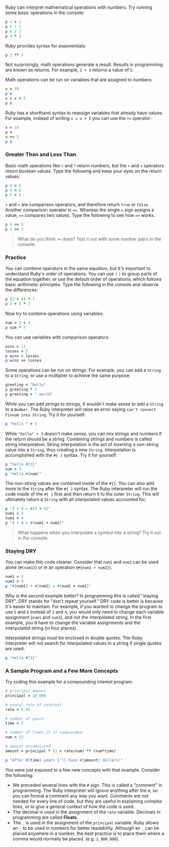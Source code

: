 Ruby can interpret mathematical operations with numbers. Try running some basic operations in the console:

```ruby
p 1 + 2
p 5 - 1
p 6 / 2
p 4 * 3
```

Ruby provides syntax for exponentials:

```ruby
p 2 ** 3
```

Not surprisingly, math operations generate a result. Results in programming are known as returns. For example, `2 + 3` returns a value of `5`.

Math operations can be run on variables that are assigned to numbers:

```ruby
x = 10
p x
x = x + 5
p x
```

Ruby has a shorthand syntax to reassign variables that already have values. For example, instead of writing `x = x + 5` you can use the `+=` operator:

```ruby
x = 10
p x
x += 5
p x
```

### Greater Than and Less Than

Basic math operations like `+` and `*` return numbers, but the `>` and `<` operators return boolean values. Type the following and keep your eyes on the return values:

```ruby
p 4 > 5
p 3 < 6
p 5 > 5
```

`>` and `<` are comparison operators, and therefore return `true` or `false`. Another comparison operator is `==`. Whereas the single `=` sign assigns a value, `==` compares two values. Type the following to see how `==` works.

```ruby
p 4 == 5
p 3 == 3
```

> What do you think `>=` does? Test it out with some number pairs in the console.

### Practice

You can combine operators in the same equation, but it's important to understand Ruby's order of operations. You can use `(` `)` to group parts of the equation together, or use the default order of operations, which follows basic arithmetic principles. Type the following in the console and observe the differences:

```ruby
p (3 + 4) * 7
p 3 + 4 * 7
```

Now try to combine operations using variables:

```ruby
sum = 3 + 4
p sum * 7
```

You can use variables with comparison operators:

```ruby
wins = 11
losses = 5
p wins > losses
p wins == losses
```

Some operations can be run on strings. For example, you can add a `String` to a `String`, or use a multiplier to achieve the same purpose:

```ruby
greeting = "hello"
p greeting * 3
p greeting + " world"
```

While you can add strings to strings, it wouldn't make sense to add a `String` to a `Number`. The Ruby interpreter will raise an error saying `can't convert Fixnum into String`. Try it for yourself:

```ruby
p "hello " + 3
```

While `"hello" + 3` doesn't make sense, you can mix strings and numbers if the return should be a string. Combining strings and numbers is called string interpolation. String interpolation is the act of inserting a non-string value into a `String`, thus creating a new `String`. Interpolation is accomplished with the `#{ }` syntax. Try it for yourself:

```ruby
p "hello #{3}"
num = 5
p "hello #{num}"
```

The non-string values are contained inside of the `#{}`. You can also add more to the `String` after the `#{ }` syntax. The Ruby interpreter will run the code inside of the `#{ }` first and then return it to the outer `String`. This will ultimately return a `String` with all interpolated values accounted for.

```ruby
p "3 + 4 = #{3 + 4}"
num1 = 3
num2 = 4
p "3 + 4 = #{num1 + num2}"
```

> What happens when you interpolate a symbol into a string? Try it out in the console.

### Staying DRY

You can make this code cleaner. Consider that `num1` and `num2` can be used alone (`#{num1}`) or in an operation (`#{num1 + num2}`).

```ruby
num1 = 3
num2 = 4
p "#{num1} + #{num2} = #{num1 + num2}"
```

Why is the second example better? In programming this is called "staying DRY". DRY stands for "don't repeat yourself." DRY code is better is because it's easier to maintain. For example, if you wanted to change the program to use `5` and `6` instead of `3` and `4`, you would only need to change each variable assignment (`num1` and `num2`), and not the interpolated string. In the first example, you'd have to change the variable assignments and the interpolated string (in four places).

Interpolated strings must be enclosed in double quotes. The Ruby interpreter will not search for interpolated values in a string if single quotes are used:

```ruby
p 'hello #{3}'
```

### A Sample Program and a Few More Concepts

Try coding this example for a compounding interest program:

```ruby
# principal amount
principal = 10_000

# annual rate of interest
rate = 0.05

# number of years
time = 5

# number of times it is compounded
num = 12

# amount accumulated
amount = principal * (1 + rate/num) ** (num*time)

p "After #{time} years I'll have #{amount} dollars!"
```

You were just exposed to a few new concepts with that example. Consider the following:

* We preceded several lines with the `#` sign. This is called a "comment" in programming. The Ruby interpreter will ignore anything after the `#`, so you can format a comment any way you want. Comments are not needed for every line of code, but they are useful in explaining complex lines, or to give a general context of how the code is used.
* The decimal is used in the assignment of the `rate` variable. Decimals in programming are called **Floats**.
* The `_` is used in the assignment of the `principal` variable. Ruby allows an `_` to be used in numbers for better readability. Although an `_` can be placed anywhere in a number, the best practice is to place them where a comma would normally be placed. (e.g. `1_000_000`).
